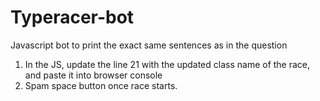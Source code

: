 # Typeracer-bot
Javascript bot to print the exact same sentences as in the question


1. In the JS, update the line 21 with the updated class name of the race, and paste it into browser console
2. Spam space button once race starts.

